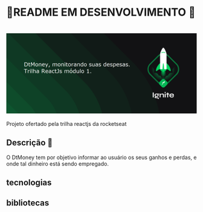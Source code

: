 <h1> 🚧README EM DESENVOLVIMENTO 🚧 </h1>


<h1 align="center">
  <img align="center" alt="IgniteModule1" src="https://github.com/eugeniol2/assets/blob/main/trilhaReactModulo1.png" />
</h1>


<p align="justify"> Projeto ofertado pela trilha reactjs da rocketseat </p>

<h2>Descrição 📝</h2>
<p> O DtMoney tem por objetivo informar ao usuário os seus ganhos e perdas, e onde tal dinheiro está sendo empregado.</p>


<h2>tecnologias</h2>


<h2>bibliotecas</h2>


##
